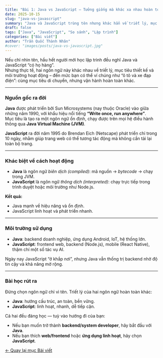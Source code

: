 ```yaml
---
title: "Bài 1: Java vs JavaScript – Tưởng giống mà khác xa nhau hoàn toàn"
date: 2025-10-15
slug: "java-vs-javascript"
summary: "Java và JavaScript trùng tên nhưng khác hẳn về triết lý, mục tiêu thiết kế và môi trường chạy. Bài viết giải thích sự khác biệt cốt lõi để bạn chọn đúng hướng học."
draft: false
tags: ["Java", "JavaScript", "So sánh", "Lập trình"]
categories: ["Bài viết"]
author: "Trần Quốc Thành Nhân"
#cover: "images/posts/java-vs-javascript.jpg"
---
```




Nếu chỉ nhìn tên, hầu hết người mới học lập trình đều nghĩ Java và JavaScript “có họ hàng”.  
Nhưng thực tế, hai ngôn ngữ này khác nhau về triết lý, mục tiêu thiết kế và môi trường hoạt động – đến mức bạn có thể ví chúng như “ô tô và xe đạp điện”: cùng mục tiêu di chuyển, nhưng vận hành hoàn toàn khác.

---

### Nguồn gốc ra đời
**Java** được phát triển bởi Sun Microsystems (nay thuộc Oracle) vào giữa những năm 1990, với khẩu hiệu nổi tiếng **“Write once, run anywhere”**.  
Mục tiêu là tạo ra một ngôn ngữ ổn định, chạy được trên mọi hệ điều hành thông qua **Java Virtual Machine (JVM)**.

**JavaScript** ra đời năm 1995 do Brendan Eich (Netscape) phát triển chỉ trong 10 ngày, nhằm giúp trang web có thể tương tác động mà không cần tải lại toàn bộ trang.

---

### Khác biệt về cách hoạt động
- **Java** là ngôn ngữ *biên dịch (compiled)*: mã nguồn → *bytecode* → chạy trong JVM.  
- **JavaScript** là ngôn ngữ *thông dịch (interpreted)*: chạy trực tiếp trong trình duyệt hoặc môi trường như Node.js.

**Kết quả:**
- Java mạnh về hiệu năng và ổn định.  
- JavaScript linh hoạt và phát triển nhanh.

---

### Môi trường sử dụng
- **Java**: backend doanh nghiệp, ứng dụng Android, IoT, hệ thống lớn.  
- **JavaScript**: frontend web, backend (Node.js), mobile (React Native), thậm chí một số tác vụ AI.

Ngày nay JavaScript “ở khắp nơi”, nhưng Java vẫn thống trị backend nhờ độ tin cậy và khả năng mở rộng.

---

### Bài học rút ra
Đừng chọn ngôn ngữ chỉ vì tên. Triết lý của hai ngôn ngữ hoàn toàn khác:
- **Java**: hướng cấu trúc, an toàn, bền vững.  
- **JavaScript**: linh hoạt, nhanh, dễ tiếp cận.

Cả hai đều đáng học — tuỳ vào hướng đi của bạn:
- Nếu bạn muốn trở thành **backend/system developer**, hãy bắt đầu với **Java**.  
- Nếu bạn thích **web/frontend** hoặc **ứng dụng linh hoạt**, hãy chọn **JavaScript**.



[← Quay lại mục Bài viết](/posts/)

